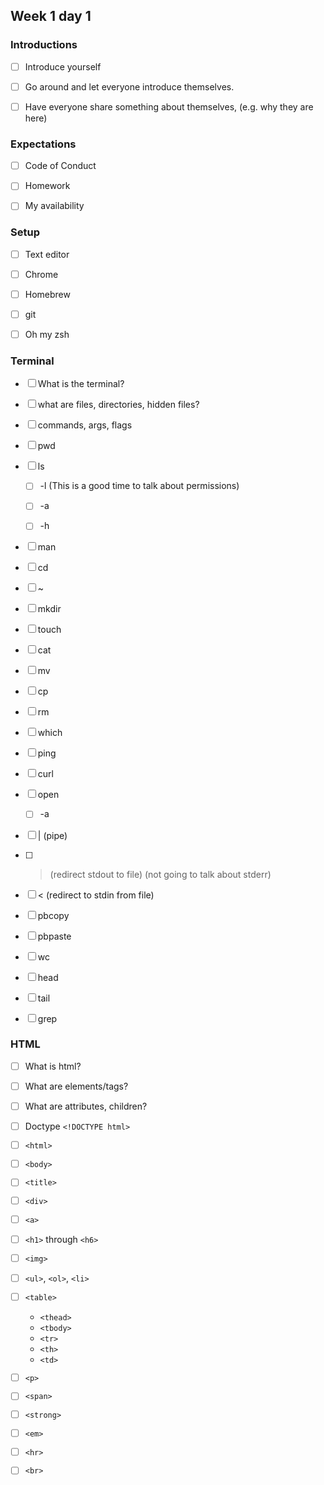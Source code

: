 ## Week 1 day 1

### Introductions

  - [ ] Introduce yourself

  - [ ] Go around and let everyone introduce themselves.

  - [ ] Have everyone share something about themselves, (e.g. why they are here)


### Expectations

  - [ ] Code of Conduct

  - [ ] Homework

  - [ ] My availability


### Setup

  - [ ] Text editor

  - [ ] Chrome

  - [ ] Homebrew

  - [ ] git

  - [ ] Oh my zsh


### Terminal

  - [ ] What is the terminal?

  - [ ] what are files, directories, hidden files?

  - [ ] commands, args, flags

  - [ ] pwd

  - [ ] ls

    * [ ] -l (This is a good time to talk about permissions)

    * [ ] -a

    * [ ] -h

  - [ ] man

  - [ ] cd

  - [ ] ~

  - [ ] mkdir

  - [ ] touch

  - [ ] cat

  - [ ] mv

  - [ ] cp

  - [ ] rm

  - [ ] which

  - [ ] ping

  - [ ] curl

  - [ ] open

    * [ ] -a

  - [ ] | (pipe)

  - [ ] > (redirect stdout to file) (not going to talk about stderr)

  - [ ] < (redirect to stdin from file)

  - [ ] pbcopy

  - [ ] pbpaste

  - [ ] wc

  - [ ] head

  - [ ] tail

  - [ ] grep


### HTML

  - [ ] What is html?

  - [ ] What are elements/tags?

  - [ ] What are attributes, children?

  - [ ] Doctype `<!DOCTYPE html>`

  - [ ] `<html>`

  - [ ] `<body>`

  - [ ] `<title>`

  - [ ] `<div>`

  - [ ] `<a>`

  - [ ] `<h1>` through `<h6>`

  - [ ] `<img>`

  - [ ] `<ul>`, `<ol>`, `<li>`

  - [ ] `<table>`

    * `<thead>`
    * `<tbody>`
    * `<tr>`
    * `<th>`
    * `<td>`

  - [ ] `<p>`

  - [ ] `<span>`

  - [ ] `<strong>`

  - [ ] `<em>`

  - [ ] `<hr>`

  - [ ] `<br>`

